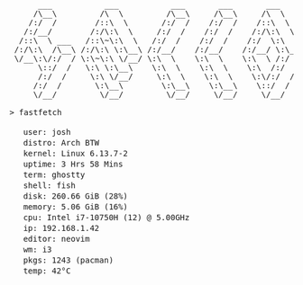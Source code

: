 <pre>
      ___           ___           ___       ___       ___     
     /\__\         /\  \         /\__\     /\__\     /\  \    
    /:/  /        /::\  \       /:/  /    /:/  /    /::\  \   
   /:/__/        /:/\:\  \     /:/  /    /:/  /    /:/\:\  \  
  /::\  \ ___   /::\~\:\  \   /:/  /    /:/  /    /:/  \:\  \ 
 /:/\:\  /\__\ /:/\:\ \:\__\ /:/__/    /:/__/    /:/__/ \:\__\
 \/__\:\/:/  / \:\~\:\ \/__/ \:\  \    \:\  \    \:\  \ /:/  /
      \::/  /   \:\ \:\__\    \:\  \    \:\  \    \:\  /:/  / 
      /:/  /     \:\ \/__/     \:\  \    \:\  \    \:\/:/  /  
     /:/  /       \:\__\        \:\__\    \:\__\    \::/  /   
     \/__/         \/__/         \/__/     \/__/     \/__/    

> fastfetch
      
<img src="https://cdn.jsdelivr.net/npm/feather-icons@4.28.0/dist/icons/user.svg" width="16" height="16";"/> user: josh  
<img src="https://cdn.jsdelivr.net/npm/feather-icons@4.28.0/dist/icons/terminal.svg" width="16" height="16" style="filter: invert(1);"/> distro: Arch BTW  
<img src="https://cdn.jsdelivr.net/npm/feather-icons@4.28.0/dist/icons/code.svg" width="16" height="16" style="filter: invert(1);"/> kernel: Linux 6.13.7-2  
<img src="https://cdn.jsdelivr.net/npm/feather-icons@4.28.0/dist/icons/clock.svg" width="16" height="16" style="filter: invert(1);"/> uptime: 3 Hrs 58 Mins  
<img src="https://cdn.jsdelivr.net/npm/feather-icons@4.28.0/dist/icons/terminal.svg" width="16" height="16" style="filter: invert(1);"/> term: ghostty  
<img src="https://cdn.jsdelivr.net/npm/feather-icons@4.28.0/dist/icons/terminal.svg" width="16" height="16" style="filter: invert(1);"/> shell: fish  
<img src="https://cdn.jsdelivr.net/npm/feather-icons@4.28.0/dist/icons/hard-drive.svg" width="16" height="16" style="filter: invert(1);"/> disk: 260.66 GiB (28%)  
<img src="https://cdn.jsdelivr.net/npm/feather-icons@4.28.0/dist/icons/cpu.svg" width="16" height="16" style="filter: invert(1);"/> memory: 5.06 GiB (16%)  
<img src="https://cdn.jsdelivr.net/npm/feather-icons@4.28.0/dist/icons/cpu.svg" width="16" height="16" style="filter: invert(1);"/> cpu: Intel i7-10750H (12) @ 5.00GHz  
<img src="https://cdn.jsdelivr.net/npm/feather-icons@4.28.0/dist/icons/wifi.svg" width="16" height="16" style="filter: invert(1);"/> ip: 192.168.1.42  
<img src="https://cdn.jsdelivr.net/npm/feather-icons@4.28.0/dist/icons/edit.svg" width="16" height="16" style="filter: invert(1);"/> editor: neovim  
<img src="https://cdn.jsdelivr.net/npm/feather-icons@4.28.0/dist/icons/layout.svg" width="16" height="16" style="filter: invert(1);"/> wm: i3  
<img src="https://cdn.jsdelivr.net/npm/feather-icons@4.28.0/dist/icons/package.svg" width="16" height="16" style="filter: invert(1);"/> pkgs: 1243 (pacman)  
<img src="https://cdn.jsdelivr.net/npm/feather-icons@4.28.0/dist/icons/thermometer.svg" width="16" height="16" style="filter: invert(1);"/> temp: 42°C  
</pre>

